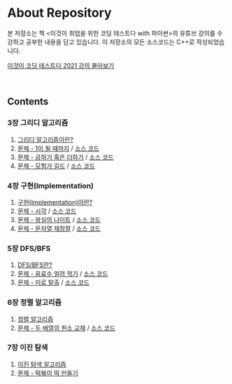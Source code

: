 # About Repository

본 저장소는 책 <이것이 취업을 위한 코딩 테스트다 with 파이썬>의 유튜브 강의를 수강하고 공부한 내용을 담고 있습니다. 이 저장소의 모든 소스코드는 C++로 작성되었습니다.

[이것이 코딩 테스트다 2021 강의 몰아보기](https://youtube.com/playlist?list=PLRx0vPvlEmdAghTr5mXQxGpHjWqSz0dgC)

<br/>

## Contents  

### 3장 그리디 알고리즘

1. [그리디 알고리즘이란?](https://distinct-bulb-c95.notion.site/3-afb606ff1f9a422ea33e4c36bb88bcbc)
2. [문제 - 1이 될 때까지](https://distinct-bulb-c95.notion.site/1-01debe4722fe4e6a9ef407311395336d) / [소스 코드](/3-greedy/until_1.cpp)
3. [문제 - 곱하기 혹은 더하기](https://distinct-bulb-c95.notion.site/98fa27afe0844b8a91690d0975268183) / [소스 코드](/3-greedy/multiple_or_add.cpp)
4. [문제 - 모험가 길드](https://distinct-bulb-c95.notion.site/850bc603b79e4239b5b12a357c376072) / [소스 코드](/3-greedy/adventurer_guild.cpp)

### 4장 구현(Implementation)

1. [구현(Implementation)이란?](https://distinct-bulb-c95.notion.site/4-Implementation-957964c8dbe240738414eb93e94c4c90)
2. [문제 - 시각](https://distinct-bulb-c95.notion.site/c6d29eb9ea034516999e4deea91a6b00) / [소스 코드](4-implementation/time.cpp)
3. [문제 - 왕실의 나이트](https://distinct-bulb-c95.notion.site/3920ad456e844623b1b301f8dd01b359) / [소스 코드](4-implementation/knight.cpp)
4. [문제 - 문자열 재정렬](https://distinct-bulb-c95.notion.site/f25f5a1b30fe45efbb1e7adf04037843) / [소스 코드](4-implementation/string_sort.cpp)

### 5장 DFS/BFS

1. [DFS/BFS란?](https://distinct-bulb-c95.notion.site/5-DFS-BFS-bb058bbc5c3f49fbb72f2a5919f7d6be)
2. [문제 - 음료수 얼려 먹기](https://distinct-bulb-c95.notion.site/1b0a7c70c79642189ed9a419dd313b94) / [소스 코드](5-dfs_bfs/ice_juice.cpp)
3. [문제 - 미로 탈출](https://distinct-bulb-c95.notion.site/dde9fd024c6c41d89ec591aacd126dc0) / [소스 코드](5-dfs_bfs/maze.cpp)

### 6장 정렬 알고리즘

1. [정렬 알고리즘](https://distinct-bulb-c95.notion.site/6-52ee44cf18af461ebadaee90471a336e)
2. [문제 - 두 배열의 원소 교채](https://distinct-bulb-c95.notion.site/7748ca7a1be24a69b6f869a249d21942) / [소스 코드](6-sort/replacement.cpp)

### 7장 이진 탐색

1. [이진 탐색 알고리즘](https://distinct-bulb-c95.notion.site/7-bb4049fbad8745dcab43686d4dde9d32)
2. [문제 - 떡볶이 떡 만들기](https://distinct-bulb-c95.notion.site/940b7a3393b64588836a9e95afa41032)